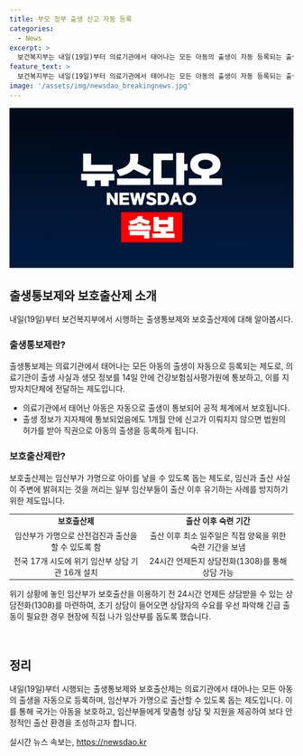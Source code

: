 ```yaml
---
title: 부모 정부 출생 신고 자동 등록
categories:
  - News
excerpt: >
  보건복지부는 내일(19일)부터 의료기관에서 태어나는 모든 아동의 출생이 자동 등록되는 출생통보제를 시행한다고 밝혔습니다. 또한 임산부가 가명으로 아이를 낳을 수 있는 보호출산제도 함께 시작됩니다. 출생통보제는 의료기관이 아동의 출생 사실을 신고하여 국가가 아동을 보호할 수 있도록 하는 제도이며, 보호출산제는 이를 돕기 위한 제도입니다. 정부는 이에 대한 체계를 구축하여 더 효율적으로 아동을 보호하기로 밝혔습니다. 또한 임산부를 위한 상담 기관 설립과 추가적인 보호책을 마련하여 지원할 예정입니다.
feature_text: >
  보건복지부는 내일(19일)부터 의료기관에서 태어나는 모든 아동의 출생이 자동 등록되는 출생통보제를 시행한다고 밝혔습니다. 또한 임산부가 가명으로 아이를 낳을 수 있는 보호출산제도 함께 시작됩니다. 출생통보제는 의료기관이 아동의 출생 사실을 신고하여 국가가 아동을 보호할 수 있도록 하는 제도이며, 보호출산제는 이를 돕기 위한 제도입니다. 정부는 이에 대한 체계를 구축하여 더 효율적으로 아동을 보호하기로 밝혔습니다. 또한 임산부를 위한 상담 기관 설립과 추가적인 보호책을 마련하여 지원할 예정입니다.
image: '/assets/img/newsdao_breakingnews.jpg'
---
```


<p><img src="/assets/img/newsdao_breakingnews.jpg" alt="ranknews 속보" /></p>

<h2 data-ke-size="size26">출생통보제와 보호출산제 소개</h2>

<p data-ke-size="size16">내일(19일)부터 보건복지부에서 시행하는 출생통보제와 보호출산제에 대해 알아봅시다.</p>

<h3>출생통보제란?</h3>

<p data-ke-size="size16">출생통보제는 의료기관에서 태어나는 모든 아동의 출생이 자동으로 등록되는 제도로, 의료기관이 출생 사실과 생모 정보를 14일 안에 건강보험심사평가원에 통보하고, 이를 지방자치단체에 전달하는 제도입니다.</p>

<ul>
    <li>의료기관에서 태어난 아동은 자동으로 출생이 통보되어 공적 체계에서 보호됩니다.</li>
    <li>출생 정보가 지자체에 통보되었음에도 1개월 안에 신고가 이뤄지지 않으면 법원의 허가를 받아 직권으로 아동의 출생을 등록하게 됩니다.</li>
</ul>

<h3>보호출산제란?</h3>

<p data-ke-size="size16">보호출산제는 임산부가 가명으로 아이를 낳을 수 있도록 돕는 제도로, 임신과 출산 사실이 주변에 밝혀지는 것을 꺼리는 일부 임산부들이 출산 이후 유기하는 사례를 방지하기 위한 제도입니다.</p>

<table>
    <tr>
        <td style="text-align: center; height: 17px;"><b>보호출산제</b></td>
        <td style="text-align: center; height: 17px;"><b>출산 이후 숙련 기간</b></td>
    </tr>
    <tr>
        <td style="text-align: center; height: 17px;">임산부가 가명으로 산전검진과 출산을 할 수 있도록 함</td>
        <td style="text-align: center; height: 17px;">출산 이후 최소 일주일은 직접 양육을 위한 숙련 기간을 보냄</td>
    </tr>
    <tr>
        <td style="text-align: center; height: 17px;">전국 17개 시도에 위기 임산부 상담 기관 16개 설치</td>
        <td style="text-align: center; height: 17px;">24시간 언제든지 상담전화(1308)를 통해 상담 가능</td>
    </tr>
</table>

<p data-ke-size="size16">위기 상황에 놓인 임산부가 보호출산을 이용하기 전 24시간 언제든 상담받을 수 있는 상담전화(1308)를 마련하여, 초기 상담이 들어오면 상담자의 수요를 우선 파악해 긴급 출동이 필요한 경우 현장에 직접 나가 임산부를 돕도록 했습니다.</p>

<p data-ke-size="size16">&nbsp;</p>

<h2 data-ke-size="size26">정리</h2>

<p data-ke-size="size16">내일(19일)부터 시행되는 출생통보제와 보호출산제는 의료기관에서 태어나는 모든 아동의 출생을 자동으로 등록하며, 임산부가 가명으로 출산할 수 있도록 돕는 제도입니다. 이를 통해 국가는 아동을 보호하고, 임산부들에게 맞춤형 상담 및 지원을 제공하여 보다 안정적인 출산 환경을 조성하고자 합니다.</p>
실시간 뉴스 속보는, <a href="https://newsdao.kr" rel="dofollow">https://newsdao.kr</a>


